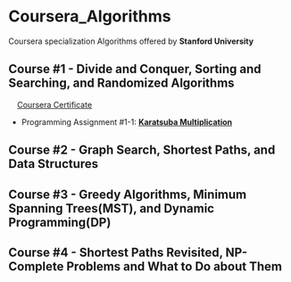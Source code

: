 # Coursera_Algorithms
Coursera specialization Algorithms offered by **Stanford University**

## Course #1 - Divide and Conquer, Sorting and Searching, and Randomized Algorithms
&nbsp;&nbsp;&nbsp;&nbsp;[Coursera Certificate](https://www.coursera.org/account/accomplishments/verify/JNTG8MVP5J8B)

* Programming Assignment #1-1: [**Karatsuba Multiplication**](https://github.com/zhukaijun0629/Coursera_Algorithms/tree/main/Course%20%231/PA%20%231-1)


## Course #2 - Graph Search, Shortest Paths, and Data Structures

## Course #3 - Greedy Algorithms, Minimum Spanning Trees(MST), and Dynamic Programming(DP)

## Course #4 - Shortest Paths Revisited, NP-Complete Problems and What to Do about Them
